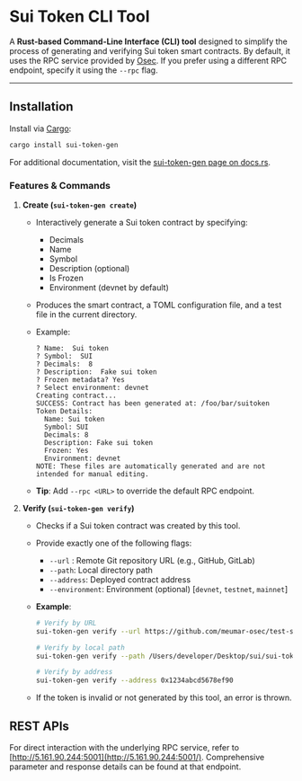 # Sui Token CLI Tool

A **Rust-based Command-Line Interface (CLI) tool** designed to simplify the process of generating and verifying Sui token smart contracts. By default, it uses the RPC service provided by [Osec](http://5.161.90.244:5001). If you prefer using a different RPC endpoint, specify it using the `--rpc` flag.

---

## Installation

Install via [Cargo](https://doc.rust-lang.org/cargo/):

```bash
cargo install sui-token-gen
```

For additional documentation, visit the [sui-token-gen page on docs.rs](https://docs.rs/crate/sui-token-gen/latest).

### Features & Commands

1. **Create (`sui-token-gen create`)**  
   - Interactively generate a Sui token contract by specifying:
     - Decimals
     - Name
     - Symbol
     - Description (optional)
     - Is Frozen
     - Environment (devnet by default)
   - Produces the smart contract, a TOML configuration file, and a test file in the current directory.
   - Example:

     ```console
     ? Name:  Sui token
     ? Symbol:  SUI
     ? Decimals:  8
     ? Description:  Fake sui token
     ? Frozen metadata? Yes
     ? Select environment: devnet
     Creating contract...
     SUCCESS: Contract has been generated at: /foo/bar/suitoken
     Token Details:
       Name: Sui token
       Symbol: SUI
       Decimals: 8
       Description: Fake sui token
       Frozen: Yes
       Environment: devnet
     NOTE: These files are automatically generated and are not intended for manual editing.
     ```

   - **Tip**: Add `--rpc <URL>` to override the default RPC endpoint.

2. **Verify (`sui-token-gen verify`)**  
   - Checks if a Sui token contract was created by this tool.
   - Provide exactly one of the following flags:
     - `--url` : Remote Git repository URL (e.g., GitHub, GitLab)
     - `--path`: Local directory path
     - `--address`: Deployed contract address
     - `--environment`: Environment (optional) [`devnet`, `testnet`, `mainnet`]
   - **Example**:

     ```bash
     # Verify by URL
     sui-token-gen verify --url https://github.com/meumar-osec/test-sui-token
     
     # Verify by local path
     sui-token-gen verify --path /Users/developer/Desktop/sui/sui-token
     
     # Verify by address
     sui-token-gen verify --address 0x1234abcd5678ef90
     ```

   - If the token is invalid or not generated by this tool, an error is thrown.

## REST APIs

For direct interaction with the underlying RPC service, refer to [http://5.161.90.244:5001](http://5.161.90.244:5001/). Comprehensive parameter and response details can be found at that endpoint.
